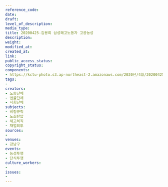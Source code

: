 ```yaml
---
reference_code: 
date: 
draft: 
level_of_description: 
media_type: 
title: 20200425-김용희 삼성해고노동자 고공농성
description: 
weight: 
modified_at: 
created_at: 
link: 
public_access_status: 
copyright_status: 
components:
- https://kctu-photo.s3.ap-northeast-2.amazonaws.com/2020년/4월/20200425-김용희+삼성해고노동자+고공농성/IMG_1012.jpg
tags:
- 
creators:
- 노동단체
- 법률단체
- 사회단체
subjects:
- 비정규직
- 노조탄압
- 해고복직
- 재벌외투
sources:
- 
venues:
- 강남구
events:
- 농성투쟁
- 단식투쟁
culture_workers:
- 
issues:
- 
---
```

